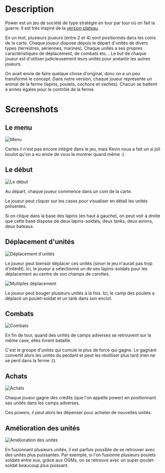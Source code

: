 # Description

Power est un jeu de société de type stratégie en tour par tour où on fait la guerre. Il est très inspiré de la [version plateau](http://jeuxstrategie.free.fr/Power_complet.php).

En un mot, plusieurs joueurs (entre 2 et 4) sont positionnés dans les coins de la carte. Chaque joueur dispose depuis le départ d'unités de divers types (terrestres, aériennes, marines). Chaque unités a ses propres caractéristiques de déplacement, de combats etc... Le but de chaque joueur est d'utiliser judicieusement leurs unités pour anéantir les autres joueurs.

On avait envie de faire quelque chose d'original, donc on a un peu transformé le concept. Dans notre version, chaque joueur représente un animal de la ferme (lapins, poulets, cochons et vaches). Chacun se battent à armes égales pour le contrôle de la ferme.

# Screenshots

## Le menu

![Menu](http://sdrdis.github.com/power/screenshots/menu.jpg)

Certes il n'est pas encore intégré dans le jeu, mais Kevin nous a fait un si joli boulot qu'on a eu envie de vous le montrer quand même :).

## Le début

![Le début](http://sdrdis.github.com/power/screenshots/start.png)

Au départ, chaque joueur commence dans un coin de la carte.

Le joueur peut cliquer sur les cases pour visualiser en détail les unités présentes.

Si on clique dans la base des lapins (en haut à gauche), on peut voir à droite que cette base dispose de deux lapins-soldats, deux tanks, deux avions, deux bateaux.

## Déplacement d'unités

![Déplacement d'unités](http://sdrdis.github.com/power/screenshots/moving.png)

Le joueur peut biensûr déplacer ces unités (sinon le jeu n'aurait pas trop d'intérêt). Ici, le joueur a sélectionné un de ses lapins-soldats pour les déplacement au centre de son champs de carottes.

![Multiples déplacement](http://sdrdis.github.com/power/screenshots/multiple%20move.png)

Le joueur peut bouger plusieurs unités à la fois. Ici, le camp des poulets a déplacé un poulet-soldat et un tank dans son enclot.

## Combats

![Combats](http://sdrdis.github.com/power/screenshots/combat.png)

En fin de tour, quand des unités de camps adverses se retrouvent sur la même case, elles livrent bataille.

C'est le groupe d'unités qui cumule le plus de force qui gagne. Le gagnant convertit alors les unités du perdant et peut les réutiliser plus tard (rien ne se perd dans la ferme :)).

## Achats

![Achats](http://sdrdis.github.com/power/screenshots/buy.png)

Chaque joueur gagne des crédits (que l'on appelle power) en positionnant ses unités dans les camps adverses.

Ces powers, il peut alors les dépenser pour acheter de nouvelles unités.

## Amélioration des unités

![Amélioration des unités](http://sdrdis.github.com/power/screenshots/illustrations.jpg)

En fusionnant plusieurs unités, il est parfois possible de se retrouver avec des unités plus puissantes. Par exemple, si l'on fusionne plusieurs poulets soldats entre eux, grâce aux OGMs, on se retrouve avec un super-poulet-soldat beaucoup plus puissant.